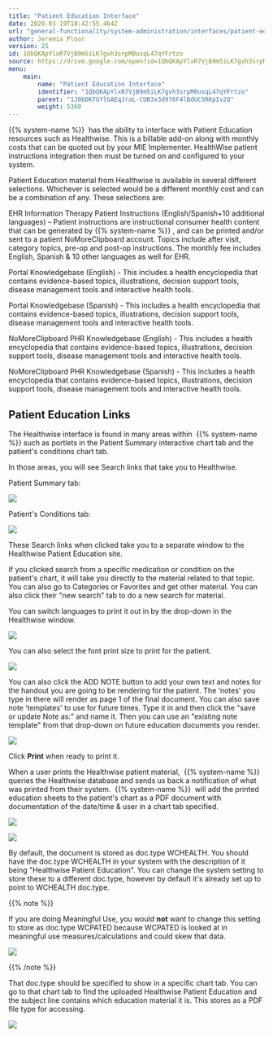 ```yaml
---
title: "Patient Education Interface"
date: 2020-03-19T18:42:55.464Z
url: "general-functionality/system-administration/interfaces/patient-education-interface.html"
author: Jeremia Ploor
version: 25
id: 1QbQKApYlxR7VjB9m5iLK7gvh3srpM0usqL47qYFrtzo
source: https://drive.google.com/open?id=1QbQKApYlxR7VjB9m5iLK7gvh3srpM0usqL47qYFrtzo
menu:
    main:
        name: "Patient Education Interface"
        identifier: "1QbQKApYlxR7VjB9m5iLK7gvh3srpM0usqL47qYFrtzo"
        parent: "1J0bDKTGYlGAEqJraL-CUB3x3d976F4lBdUCSRKpIv2Q"
        weight: 5360
---
```

{{% system-name %}}  has the ability to interface with Patient Education resources such as Healthwise. This is a billable add-on along with monthly costs that can be quoted out by your MIE Implementer. HealthWise patient instructions integration then must be turned on and configured to your system.

Patient Education material from Healthwise is available in several different selections. Whichever is selected would be a different monthly cost and can be a combination of any. These selections are:

EHR Information Therapy Patient Instructions (English/Spanish+10 additional languages) – Patient instructions are instructional consumer health content that can be generated by {{% system-name %}} , and can be printed and/or sent to a patient NoMoreClipboard account. Topics include after visit, category topics, pre-op and post-op instructions. The monthly fee includes English, Spanish & 10 other languages as well for EHR.

Portal Knowledgebase (English) - This includes a health encyclopedia that contains evidence-based topics, illustrations, decision support tools, disease management tools and interactive health tools.

Portal Knowledgebase (Spanish) - This includes a health encyclopedia that contains evidence-based topics, illustrations, decision support tools, disease management tools and interactive health tools.

NoMoreClipboard PHR Knowledgebase (English) - This includes a health encyclopedia that contains evidence-based topics, illustrations, decision support tools, disease management tools and interactive health tools.

NoMoreClipboard PHR Knowledgebase (Spanish) - This includes a health encyclopedia that contains evidence-based topics, illustrations, decision support tools, disease management tools and interactive health tools.

## Patient Education Links

The Healthwise interface is found in many areas within  {{% system-name %}} such as portlets in the Patient Summary interactive chart tab and the patient's conditions chart tab.

In those areas, you will see Search links that take you to Healthwise.

Patient Summary tab:

![](../../../external_files/e83ef403b389d222e734d2edb10d6ff8.png)



Patient's Conditions tab:

![](../../../external_files/9d6d98f12a0497f46a777f8b0f0dfda2.png)

These Search links when clicked take you to a separate window to the Healthwise Patient Education site.

If you clicked search from a specific medication or condition on the patient's chart, it will take you directly to the material related to that topic. You can also go to Categories or Favorites and get other material. You can also click their "new search" tab to do a new search for material.

You can switch languages to print it out in by the drop-down in the Healthwise window.



![](../../../external_files/833490caa42a2190fdfebc24d2b94854.png)



You can also select the font print size to print for the patient.



![](../../../external_files/84bf602b5fbc9143fcf765020e046d23.png)



You can also click the ADD NOTE button to add your own text and notes for the handout you are going to be rendering for the patient. The ‘notes' you type in there will render as page 1 of the final document. You can also save note ‘templates' to use for future times. Type it in and then click the "save or update Note as:" and name it. Then you can use an "existing note template" from that drop-down on future education documents you render.

![](../../../external_files/c476acc40f25d79ec931975035c5b316.png)

Click **Print** when ready to print it.

When a user prints the Healthwise patient material,  {{% system-name %}} queries the Healthwise database and sends us back a notification of what was printed from their system.  {{% system-name %}}  will add the printed education sheets to the patient's chart as a PDF document with documentation of the date/time & user in a chart tab specified.



![](../../../external_files/996ffd7f4e95e48294e62978a470db3e.png)

![](../../../external_files/447b72d3ff5bc40001f1cabbaac4f0e9.png)

By default, the document is stored as doc.type WCHEALTH. You should have the doc.type WCHEALTH in your system with the description of it being "Healthwise Patient Education". You can change the system setting to store these to a different doc.type, however by default it's already set up to point to WCHEALTH doc.type.

{{% note %}}

If you are doing Meaningful Use, you would **not** want to change this setting to store as doc.type WCPATED because WCPATED is looked at in meaningful use measures/calculations and could skew that data.

![](../../../external_files/0b0d5a9c7fe933c4dcb766c05541c8ed.png)

{{% /note %}}


That doc.type should be specified to show in a specific chart tab. You can go to that chart tab to find the uploaded Healthwise Patient Education and the subject line contains which education material it is. This stores as a PDF file type for accessing.

![](../../../external_files/4badce8eef002ea7da655b1e646a4e9b.png)

